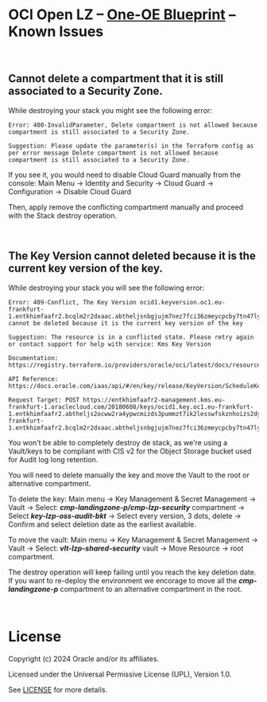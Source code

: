 # **OCI Open LZ &ndash; [One-OE Blueprint](#) &ndash; Known Issues**

&nbsp; 

## Cannot delete a compartment that it is still associated to a Security Zone.

While destroying your stack you might see the following error:

```
Error: 400-InvalidParameter, Delete compartment is not allowed because compartment is still associated to a Security Zone.

Suggestion: Please update the parameter(s) in the Terraform config as per error message Delete compartment is not allowed because compartment is still associated to a Security Zone.

```

If you see it, you would need to disable Cloud Guard manually from the console:
Main Menu -> Identity and Security -> Cloud Guard -> Configuration -> Disable Cloud Guard

Then, apply remove the conflicting compartment manually and proceed with the Stack destroy operation.

&nbsp; 

## The Key Version cannot deleted because it is the current key version of the key.

While destroying your stack you will see the following error:

```
Error: 409-Conflict, The Key Version ocid1.keyversion.oc1.eu-frankfurt-1.entkhimfaafr2.bcqlm2r2dxaac.abtheljsnbgjujm7nez7fci36zmeycpcby7tn47lyv3fixgyflla37k4scnq cannot be deleted because it is the current key version of the key

Suggestion: The resource is in a conflicted state. Please retry again or contact support for help with service: Kms Key Version

Documentation: https://registry.terraform.io/providers/oracle/oci/latest/docs/resources/kms_key_version

API Reference: https://docs.oracle.com/iaas/api/#/en/key/release/KeyVersion/ScheduleKeyVersionDeletion

Request Target: POST https://entkhimfaafr2-management.kms.eu-frankfurt-1.oraclecloud.com/20180608/keys/ocid1.key.oc1.eu-frankfurt-1.entkhimfaafr2.abtheljs2ocww2ra4ypwcmizds3pummzt7ik2lesswfskznhoizs2dyld4aq/keyVersions/ocid1.keyversion.oc1.eu-frankfurt-1.entkhimfaafr2.bcqlm2r2dxaac.abtheljsnbgjujm7nez7fci36zmeycpcby7tn47lyv3fixgyflla37k4scnq/actions/scheduleDeletion

```

You won't be able to completely destroy de stack, as we're using a Vault/keys to be compliant with CIS v2 for the Object Storage bucket used for Audit log long retention.

You will need to delete manually the key and move the Vault to the root or alternative compartment.

To delete the key:
Main menu -> Key Management & Secret Management -> Vault -> Select: ***cmp-landingzone-p/cmp-lzp-security*** compartment -> Select ***key-lzp-oss-audit-bkt*** -> Select every version, 3 dots, delete -> Confirm and select deletion date as the earliest available.

To move the vault:
Main menu -> Key Management & Secret Management -> Vault -> Select: ***vlt-lzp-shared-security*** vault -> Move Resource -> root compartment.

The destroy operation will keep failing until you reach the key deletion date. If you want to re-deploy the environment we encorage to move all the ***cmp-landingzone-p*** compartment to an alternative compartment in the root.

&nbsp; 

# License

Copyright (c) 2024 Oracle and/or its affiliates.

Licensed under the Universal Permissive License (UPL), Version 1.0.

See [LICENSE](/LICENSE.txt) for more details.


&nbsp; 
